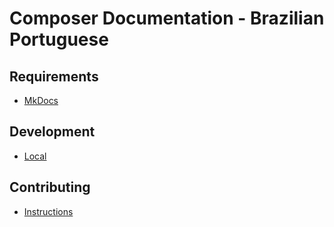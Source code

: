 # Composer Documentation - Brazilian Portuguese

## Requirements

* [MkDocs][req-mkdocs]

## Development

* [Local][doc-local]

## Contributing

* [Instructions][doc-contrib]

[doc-contrib]: CONTRIBUTING.md
[doc-local]: .deploy/local/README.md

[req-mkdocs]: https://www.mkdocs.org/
